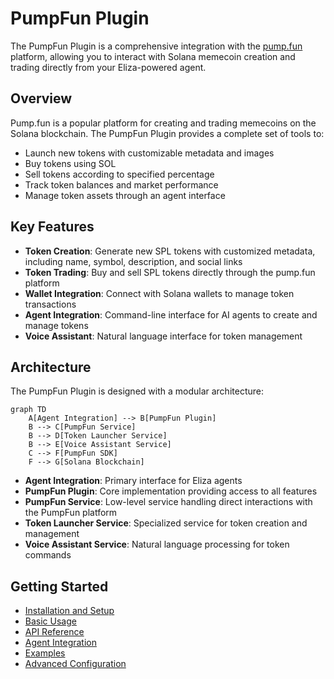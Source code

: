 # PumpFun Plugin

The PumpFun Plugin is a comprehensive integration with the [pump.fun](https://pump.fun) platform, allowing you to interact with Solana memecoin creation and trading directly from your Eliza-powered agent.

## Overview

Pump.fun is a popular platform for creating and trading memecoins on the Solana blockchain. The PumpFun Plugin provides a complete set of tools to:

- Launch new tokens with customizable metadata and images
- Buy tokens using SOL
- Sell tokens according to specified percentage
- Track token balances and market performance
- Manage token assets through an agent interface

## Key Features

- **Token Creation**: Generate new SPL tokens with customized metadata, including name, symbol, description, and social links
- **Token Trading**: Buy and sell SPL tokens directly through the pump.fun platform
- **Wallet Integration**: Connect with Solana wallets to manage token transactions
- **Agent Integration**: Command-line interface for AI agents to create and manage tokens
- **Voice Assistant**: Natural language interface for token management

## Architecture

The PumpFun Plugin is designed with a modular architecture:

```mermaid
graph TD
    A[Agent Integration] --> B[PumpFun Plugin]
    B --> C[PumpFun Service]
    B --> D[Token Launcher Service]
    B --> E[Voice Assistant Service]
    C --> F[PumpFun SDK]
    F --> G[Solana Blockchain]
```

- **Agent Integration**: Primary interface for Eliza agents
- **PumpFun Plugin**: Core implementation providing access to all features
- **PumpFun Service**: Low-level service handling direct interactions with the PumpFun platform
- **Token Launcher Service**: Specialized service for token creation and management
- **Voice Assistant Service**: Natural language processing for token commands

## Getting Started

- [Installation and Setup](./installation.md)
- [Basic Usage](./basic-usage.md)
- [API Reference](./api-reference.md)
- [Agent Integration](./agent-integration.md)
- [Examples](./examples.md)
- [Advanced Configuration](./advanced-configuration.md)

